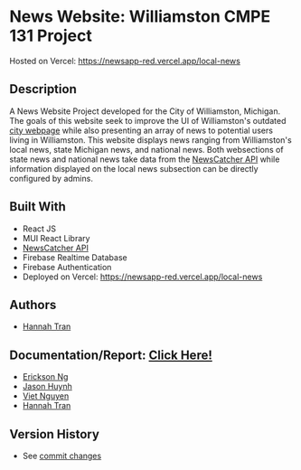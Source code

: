 # News Website: Williamston CMPE 131 Project

Hosted on Vercel: https://newsapp-red.vercel.app/local-news

## Description
A News Website Project developed for the City of Williamston, Michigan. The goals of this website seek to improve the UI of Williamston's outdated [city webpage](http://new.williamston-mi.us/) while also presenting an array of news to potential users living in Williamston. This website displays news ranging from Williamston's local news, state Michigan news, and national news. Both websections of state news and national news take data from the [NewsCatcher API](https://www.newscatcherapi.com/) while information displayed on the local news subsection can be directly configured by admins. 

## Built With
* React JS
* MUI React Library
* [NewsCatcher API](https://www.newscatcherapi.com/)
* Firebase Realtime Database
* Firebase Authentication
* Deployed on Vercel: https://newsapp-red.vercel.app/local-news

## Authors
- [Hannah Tran](https://github.com/htran381)

## Documentation/Report: [Click Here!](https://docs.google.com/document/d/1eSIqJQUPbj8OOApeEV1Gf__r50S42bft/edit?usp=sharing&ouid=115329912283945225022&rtpof=true&sd=true)
- [Erickson Ng](https://github.com/EricksonNg)
- [Jason Huynh](https://github.com/Jaysuun01)
- [Viet Nguyen](https://github.com/Yuuji1140)
- [Hannah Tran](https://github.com/htran381)

## Version History
* See [commit changes](https://github.com/Confusedin131/Webpage/commits/main/)
